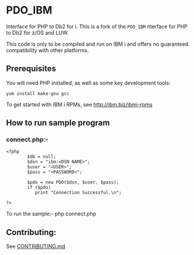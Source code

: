 # PDO_IBM

Interface for PHP to Db2 for i. This is a fork of the `PDO_IBM` nterface for PHP to Db2 for z/OS and LUW.

This code is only to be compiled and run on IBM i and offers no guaranteed compatibility with other platforms.

## Prerequisites

You will need PHP installed, as well as some key development tools:
```
yum install make-gnu gcc
```
To get started with IBM i RPMs, see http://ibm.biz/ibmi-rpms

## How to run sample program

### connect.php:-

```
<?php
        $db = null;
        $dsn = "ibm:<DSN NAME>";
        $user = "<USER>";
        $pass = "<PASSWORD>";

        $pdo = new PDO($dsn, $user, $pass);
        if ($pdo)
           print "Connection Successful.\n";

?>

```

To run the sample:- php connect.php

## Contributing:
See [CONTRIBUTING.md](CONTRIBUTING.md)
